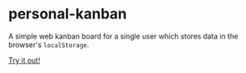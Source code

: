 # personal-kanban
A simple web kanban board for a single user which stores data in the browser's `localStorage`.

[Try it out!](https://allan-stewart.github.io/personal-kanban/index.html)
